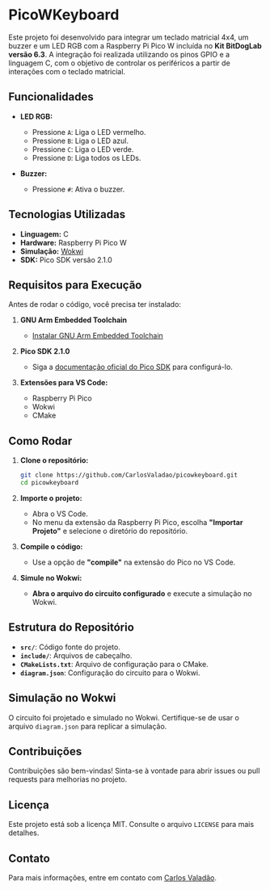 # PicoWKeyboard

Este projeto foi desenvolvido para integrar um teclado matricial 4x4, um buzzer e um LED RGB com a Raspberry Pi Pico W incluída no **Kit BitDogLab versão 6.3**. A integração foi realizada utilizando os pinos GPIO e a linguagem C, com o objetivo de controlar os periféricos a partir de interações com o teclado matricial.

## Funcionalidades

- **LED RGB:**
  - Pressione `A`: Liga o LED vermelho.
  - Pressione `B`: Liga o LED azul.
  - Pressione `C`: Liga o LED verde.
  - Pressione `D`: Liga todos os LEDs.

- **Buzzer:**
  - Pressione `#`: Ativa o buzzer.

## Tecnologias Utilizadas

- **Linguagem:** C
- **Hardware:** Raspberry Pi Pico W
- **Simulação:** [Wokwi](https://wokwi.com)
- **SDK:** Pico SDK versão 2.1.0

## Requisitos para Execução

Antes de rodar o código, você precisa ter instalado:

1. **GNU Arm Embedded Toolchain**
   - [Instalar GNU Arm Embedded Toolchain](https://developer.arm.com/tools-and-software/open-source-software/developer-tools/gnu-toolchain/gnu-rm)

2. **Pico SDK 2.1.0**
   - Siga a [documentação oficial do Pico SDK](https://github.com/raspberrypi/pico-sdk) para configurá-lo.

3. **Extensões para VS Code:**
   - Raspberry Pi Pico
   - Wokwi
   - CMake

## Como Rodar

1. **Clone o repositório:**
   ```bash
   git clone https://github.com/CarlosValadao/picowkeyboard.git
   cd picowkeyboard
   ```

2. **Importe o projeto:**
   - Abra o VS Code.
   - No menu da extensão da Raspberry Pi Pico, escolha **"Importar Projeto"** e selecione o diretório do repositório.

3. **Compile o código:**
   - Use a opção de **"compile"** na extensão do Pico no VS Code.

4. **Simule no Wokwi:**
   - **Abra o arquivo do circuito configurado** e execute a simulação no Wokwi.

## Estrutura do Repositório

- **`src/`**: Código fonte do projeto.
- **`include/`**: Arquivos de cabeçalho.
- **`CMakeLists.txt`**: Arquivo de configuração para o CMake.
- **`diagram.json`**: Configuração do circuito para o Wokwi.

## Simulação no Wokwi

O circuito foi projetado e simulado no Wokwi. Certifique-se de usar o arquivo `diagram.json` para replicar a simulação.

## Contribuições

Contribuições são bem-vindas! Sinta-se à vontade para abrir issues ou pull requests para melhorias no projeto.

## Licença

Este projeto está sob a licença MIT. Consulte o arquivo `LICENSE` para mais detalhes.

## Contato

Para mais informações, entre em contato com [Carlos Valadão](https://github.com/CarlosValadao).
